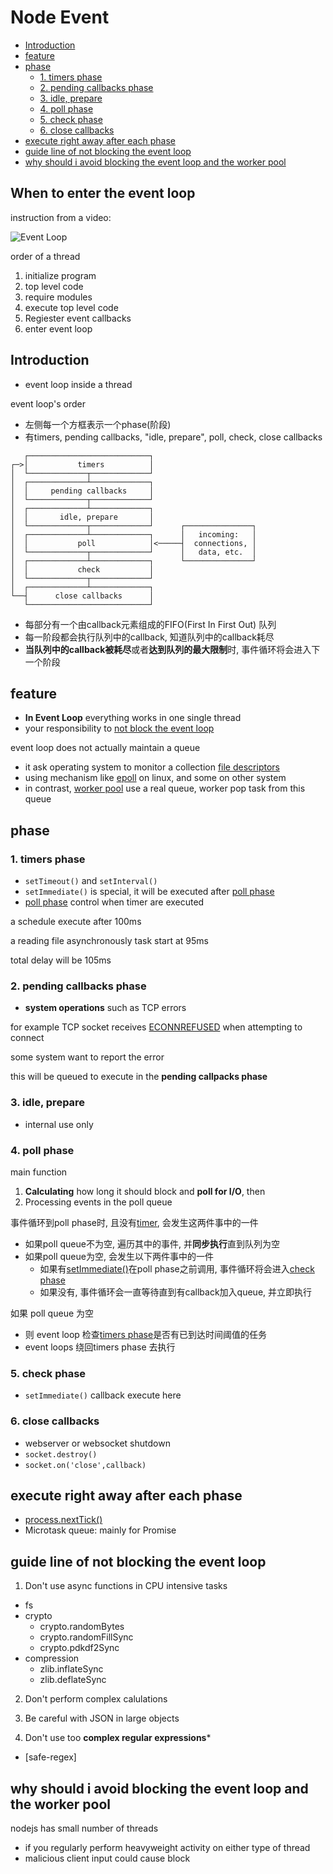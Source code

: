 # Node Event

- [Introduction](#introduction)
- [feature](#feature)
- [phase](#phase)
  - [1. timers phase](#1-timers-phase)
  - [2. pending callbacks phase](#2-pending-callbacks-phase)
  - [3. idle, prepare](#3-idle-prepare)
  - [4. poll phase](#4-poll-phase)
  - [5. check phase](#5-check-phase)
  - [6. close callbacks](#6-close-callbacks)
- [execute right away after each phase](#execute-right-away-after-each-phase)
- [guide line of not blocking the event loop](#guide-line-of-not-blocking-the-event-loop)
- [why should i avoid blocking the event loop and the worker pool](#why-should-i-avoid-blocking-the-event-loop-and-the-worker-pool)

## When to enter the event loop

instruction from a video:

![Event Loop](https://i.stack.imgur.com/4gSZv.png)

order of a thread

1. initialize program
2. top level code
3. require modules
4. execute top level code
5. Regiester event callbacks
6. enter event loop

## Introduction

- event loop inside a thread

event loop's order

- 左侧每一个方框表示一个phase(阶段)
- 有timers, pending callbacks, "idle, prepare", poll, check, close callbacks

```
   ┌───────────────────────────┐
┌─>│           timers          │
│  └─────────────┬─────────────┘
│  ┌─────────────┴─────────────┐
│  │     pending callbacks     │
│  └─────────────┬─────────────┘
│  ┌─────────────┴─────────────┐
│  │       idle, prepare       │
│  └─────────────┬─────────────┘      ┌───────────────┐
│  ┌─────────────┴─────────────┐      │   incoming:   │
│  │           poll            │<─────┤  connections, │
│  └─────────────┬─────────────┘      │   data, etc.  │
│  ┌─────────────┴─────────────┐      └───────────────┘
│  │           check           │
│  └─────────────┬─────────────┘
│  ┌─────────────┴─────────────┐
└──┤      close callbacks      │
   └───────────────────────────┘
```

- 每部分有一个由callback元素组成的FIFO(First In First Out) 队列
- 每一阶段都会执行队列中的callback, 知道队列中的callback耗尽
- **当队列中的callback被耗尽**或者**达到队列的最大限制**时, 事件循环将会进入下一个阶段


## feature

- **In Event Loop** everything works in one single thread
- your responsibility to [not block the event loop](#why-should-i-avoid-blocking-the-event-loop-and-the-worker-pool)

event loop does not actually maintain a queue

- it ask operating system to monitor a collection [file descriptors](Linux_File_Descriptor.md)
- using mechanism like [epoll](Linux_IO_API_Epoll.md) on linux, and some on other system
- in contrast, [worker pool](NodeJS_Worker_Pool.md) use a real queue, worker pop task from this queue

## phase

### 1. timers phase

- `setTimeout()` and `setInterval()`
- `setImmediate()` is special, it will be executed after [poll phase](4-poll-phase)
- [poll phase](4-poll-phase) control when timer are executed

a schedule execute after 100ms

a reading file asynchronously task start at 95ms

total delay will be 105ms

### 2. pending callbacks phase

- **system operations** such as TCP errors

for example TCP socket receives [ECONNREFUSED]() when attempting to connect

some system want to report the error

this will be queued to execute in the **pending callpacks phase**

### 3. idle, prepare

- internal use only

### 4. poll phase

main function

1. **Calculating** how long it should block and **poll for I/O**, then
2. Processing events in the poll queue

事件循环到poll phase时, 且没有[timer](NodeJS_Timers.md), 会发生这两件事中的一件

- 如果poll queue不为空, 遍历其中的事件, 并**同步执行**直到队列为空
- 如果poll queue为空, 会发生以下两件事中的一件
  - 如果有[setImmediate()](NodeJS_Timers.md#setImmediate)在poll phase之前调用, 事件循环将会进入[check phase](#check-phase)
  - 如果没有, 事件循环会一直等待直到有callback加入queue, 并立即执行

如果 poll queue 为空

- 则 event loop 检查[timers phase](#1-timers-phase)是否有已到达时间阈值的任务
- event loops 绕回timers phase 去执行

### 5. check phase

- `setImmediate()` callback execute here

### 6. close callbacks

- webserver or websocket shutdown
- `socket.destroy()`
- `socket.on('close',callback)`

## execute right away after each phase

- [process.nextTick()](NodeJS_Process.md#processnexttick)
- Microtask queue: mainly for Promise

## guide line of not blocking the event loop

1. Don't use async functions in CPU intensive tasks

- fs
- crypto
  - crypto.randomBytes
  - crypto.randomFillSync
  - crypto.pdkdf2Sync
- compression
  - zlib.inflateSync
  - zlib.deflateSync

2. Don't perform complex calulations

3. Be careful with JSON in large objects

4. Don't use too **complex regular expressions***

- [safe-regex]

## why should i avoid blocking the event loop and the worker pool

nodejs has small number of threads

- if you regularly perform heavyweight activity on either type of thread
- malicious client input could cause block

